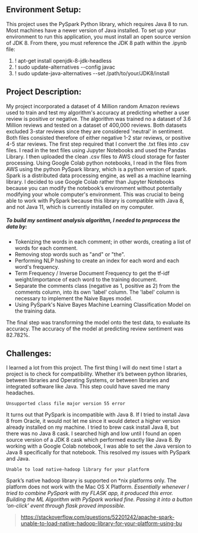## Environment Setup:
This project uses the PySpark Python library, which requires Java 8 to run. Most machines have a newer version of Java installed. To set up your environment to run this application, you must install an open source version of JDK 8. From there, you must reference the JDK 8 path within the .ipynb file:
1. ! apt-get install openjdk-8-jdk-headless
2. ! sudo update-alternatives --config javac 
3. ! sudo update-java-alternatives --set /path/to/your/JDK8/install

## Project Description:
My project incorporated a dataset of 4 Million random Amazon reviews used to train and test my algorithm's accuracy at predicting whether a user review is positive or negative. The algorithm was trained no a dataset of 3.6 Million reviews and tested on a dataset of 400,000 reviews. Both datasets excluded 3-star reviews since they are considered 'neutral' in sentiment. Both files consisted therefore of either negative 1-2 star reviews, or positive 4-5 star reviews. 
The first step required that I convert the .txt files into .csv files. I read in the text files using Jupyter Notebooks and used the Pandas Library. I then uploaded the clean .csv files to AWS cloud storage for faster processing. Using Google Colab python notebooks, I read in the files from AWS using the python PySpark library, which is a python version of spark. Spark is a distributed data processing engine, as well as a machine learning library. I decided to use Google Colab rather than Jupyter Notebooks because you can modify the notebook’s environment without potentially modifying your whole computer's environment. This was crucial to being able to work with PySpark because this library is compatible with Java 8, and not Java 11, which is currently installed on my computer. 
 
 
##### To build my sentiment analysis algorithm, I needed to preprocess the data by:
 
- Tokenizing the words in each comment; in other words, creating a list of words for each comment.
- Removing stop words such as "and" or "the".
- Performing NLP hashing to create an index for each word and each word's frequency.
- Term Frequency / Inverse Document Frequency to get the tf-idf weight/importance of each word to the training document.
- Separate the comments class (negative as 1, positive as 2) from the comments column, into its own 'label' column. The 'label' column is necessary to implement the Naive Bayes model.
- Using PySpark's Naive Bayes Machine Learning Classification Model on the training data.
 
The final step was transforming the model onto the test data, to evaluate its accuracy. The accuracy of the model at predicting review sentiment was 82.782%.



## Challenges:

I learned a lot from this project. The first thing I will do next time I start a project is to check for compatibility.  Whether it’s between python libraries, between libraries and Operating Systems, or between libraries and integrated software like Java. This step could have saved me many headaches. 

```
Unsupported class file major version 55 error 
```

It turns out that PySpark is incompatible with Java 8. If I tried to install Java 8 from Oracle, it would not let me since it would detect a higher version already installed on my machine. I tried to brew cask install Java 8, but there was no Java 8 cask. I searched high and low until I found an open source version of a JDK 8 cask which performed exactly like Java 8. By working with a Google Colab notebook, I was able to set the Java version to Java 8 specifically for that notebook. This resolved my issues with PySpark and Java. 

```
Unable to load native-hadoop library for your platform
```

Spark’s native hadoop library is supported on *nix platforms only. The platform does not work with the Mac OS X Platform. 
*Essentially whenever I tried to combine PySpark with my FLASK app, it produced this error. Building the ML Algorithm with PySpark worked fine. Passing it into a button ‘on-click’ event through flask proved impossible.*

> https://stackoverflow.com/questions/52201242/apache-spark-unable-to-load-native-hadoop-library-for-your-platform-using-bu

